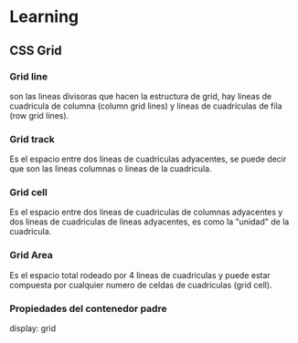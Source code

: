 # Learning

## CSS Grid
### Grid line
son las lineas divisoras que hacen la estructura de grid, hay lineas de cuadricula de columna (column grid lines) y lineas de cuadriculas de fila (row grid lines).
### Grid track
Es el espacio entre dos lineas de cuadriculas adyacentes, se puede decir que son las lineas columnas o lineas de la cuadricula. 
### Grid cell
Es el espacio entre dos lineas de cuadriculas de columnas adyacentes y dos lineas de cuadriculas de lineas adyacentes, es como la "unidad" de la cuadricula.
### Grid Area
Es el espacio total rodeado por 4 lineas de cuadriculas y puede estar compuesta por cualquier numero de celdas de cuadriculas (grid cell).

### Propiedades del contenedor padre
display: grid